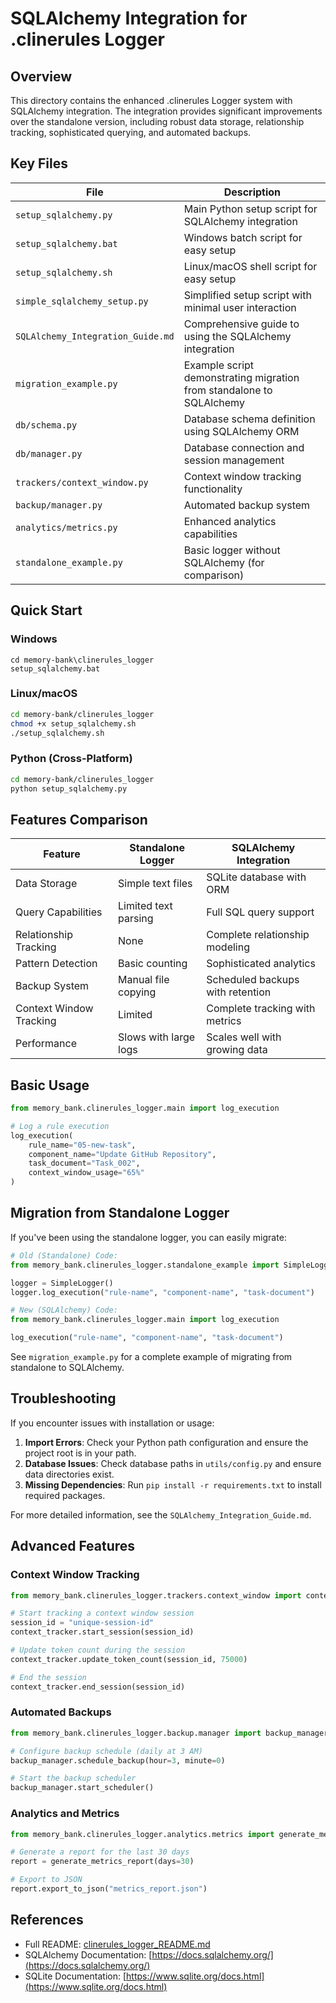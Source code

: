 # SQLAlchemy Integration for .clinerules Logger

## Overview

This directory contains the enhanced .clinerules Logger system with SQLAlchemy integration. The integration provides significant improvements over the standalone version, including robust data storage, relationship tracking, sophisticated querying, and automated backups.

## Key Files

| File | Description |
|------|-------------|
| `setup_sqlalchemy.py` | Main Python setup script for SQLAlchemy integration |
| `setup_sqlalchemy.bat` | Windows batch script for easy setup |
| `setup_sqlalchemy.sh` | Linux/macOS shell script for easy setup |
| `simple_sqlalchemy_setup.py` | Simplified setup script with minimal user interaction |
| `SQLAlchemy_Integration_Guide.md` | Comprehensive guide to using the SQLAlchemy integration |
| `migration_example.py` | Example script demonstrating migration from standalone to SQLAlchemy |
| `db/schema.py` | Database schema definition using SQLAlchemy ORM |
| `db/manager.py` | Database connection and session management |
| `trackers/context_window.py` | Context window tracking functionality |
| `backup/manager.py` | Automated backup system |
| `analytics/metrics.py` | Enhanced analytics capabilities |
| `standalone_example.py` | Basic logger without SQLAlchemy (for comparison) |

## Quick Start

### Windows

```batch
cd memory-bank\clinerules_logger
setup_sqlalchemy.bat
```

### Linux/macOS

```bash
cd memory-bank/clinerules_logger
chmod +x setup_sqlalchemy.sh
./setup_sqlalchemy.sh
```

### Python (Cross-Platform)

```bash
cd memory-bank/clinerules_logger
python setup_sqlalchemy.py
```

## Features Comparison

| Feature | Standalone Logger | SQLAlchemy Integration |
|---------|------------------|------------------------|
| Data Storage | Simple text files | SQLite database with ORM |
| Query Capabilities | Limited text parsing | Full SQL query support |
| Relationship Tracking | None | Complete relationship modeling |
| Pattern Detection | Basic counting | Sophisticated analytics |
| Backup System | Manual file copying | Scheduled backups with retention |
| Context Window Tracking | Limited | Complete tracking with metrics |
| Performance | Slows with large logs | Scales well with growing data |

## Basic Usage

```python
from memory_bank.clinerules_logger.main import log_execution

# Log a rule execution
log_execution(
    rule_name="05-new-task",
    component_name="Update GitHub Repository",
    task_document="Task_002",
    context_window_usage="65%"
)
```

## Migration from Standalone Logger

If you've been using the standalone logger, you can easily migrate:

```python
# Old (Standalone) Code:
from memory_bank.clinerules_logger.standalone_example import SimpleLogger

logger = SimpleLogger()
logger.log_execution("rule-name", "component-name", "task-document")

# New (SQLAlchemy) Code:
from memory_bank.clinerules_logger.main import log_execution

log_execution("rule-name", "component-name", "task-document")
```

See `migration_example.py` for a complete example of migrating from standalone to SQLAlchemy.

## Troubleshooting

If you encounter issues with installation or usage:

1. **Import Errors**: Check your Python path configuration and ensure the project root is in your path.
2. **Database Issues**: Check database paths in `utils/config.py` and ensure data directories exist.
3. **Missing Dependencies**: Run `pip install -r requirements.txt` to install required packages.

For more detailed information, see the `SQLAlchemy_Integration_Guide.md`.

## Advanced Features

### Context Window Tracking

```python
from memory_bank.clinerules_logger.trackers.context_window import context_tracker

# Start tracking a context window session
session_id = "unique-session-id"
context_tracker.start_session(session_id)

# Update token count during the session
context_tracker.update_token_count(session_id, 75000)

# End the session
context_tracker.end_session(session_id)
```

### Automated Backups

```python
from memory_bank.clinerules_logger.backup.manager import backup_manager

# Configure backup schedule (daily at 3 AM)
backup_manager.schedule_backup(hour=3, minute=0)

# Start the backup scheduler
backup_manager.start_scheduler()
```

### Analytics and Metrics

```python
from memory_bank.clinerules_logger.analytics.metrics import generate_metrics_report

# Generate a report for the last 30 days
report = generate_metrics_report(days=30)

# Export to JSON
report.export_to_json("metrics_report.json")
```

## References

- Full README: [clinerules_logger_README.md](clinerules_logger_README.md)
- SQLAlchemy Documentation: [https://docs.sqlalchemy.org/](https://docs.sqlalchemy.org/)
- SQLite Documentation: [https://www.sqlite.org/docs.html](https://www.sqlite.org/docs.html)
